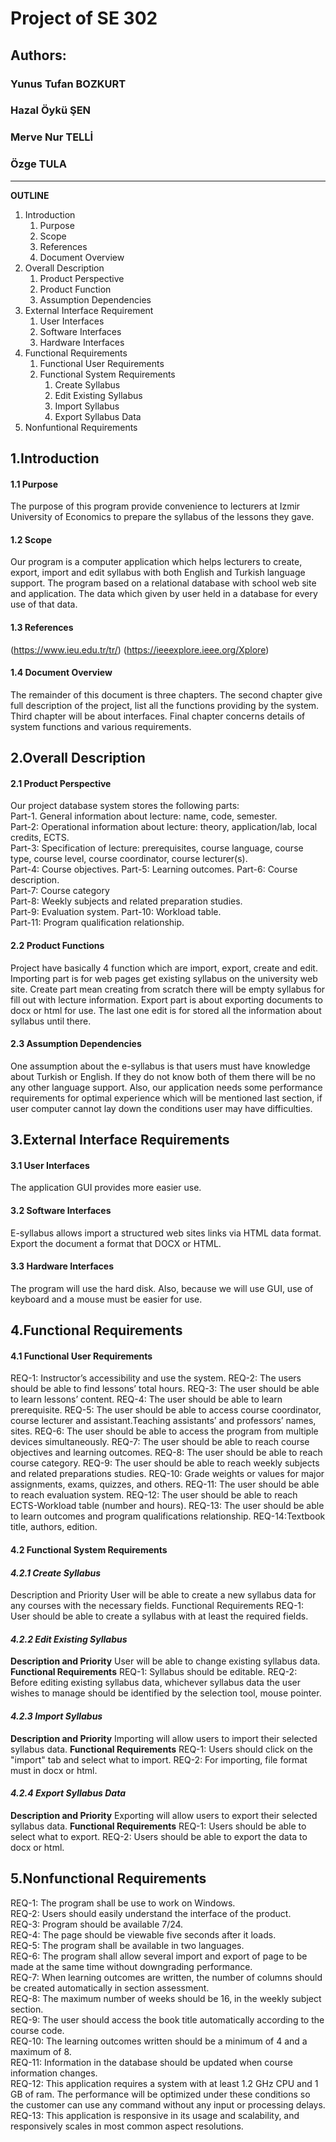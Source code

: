 # **Project of SE 302**
 
## **Authors:**
### Yunus Tufan BOZKURT
### Hazal Öykü ŞEN
### Merve Nur TELLİ
### Özge TULA
---------------------------

**OUTLINE**

1. Introduction
    1. Purpose
    2. Scope
    3. References
    4. Document Overview
2. Overall Description
    1. Product Perspective
    2. Product Function
    3. Assumption Dependencies
3. External Interface Requirement
    1. User Interfaces
    2. Software Interfaces
    3. Hardware Interfaces
4. Functional Requirements
    1. Functional User Requirements
    2. Functional System Requirements 
        1. Create Syllabus 
        2. Edit Existing Syllabus
        3. Import Syllabus 
        4. Export Syllabus Data 
5. Nonfuntional Requirements


## **1.Introduction**
#### **1.1 Purpose**
The purpose of this program provide convenience to lecturers at Izmir University of Economics to prepare the syllabus of the lessons they gave.
#### **1.2 Scope**
Our program is a computer application which helps lecturers to create, export, import and edit syllabus with both English and Turkish language support. The program based on a relational database with school web site and application. The data which given by user held in a database for every use of that data.
#### **1.3 References**
(https://www.ieu.edu.tr/tr/)
(https://ieeexplore.ieee.org/Xplore)
#### **1.4 Document Overview**
The remainder of this document is three chapters. The second chapter give full description of the project, list all the functions providing by the system. Third chapter will be about interfaces. Final chapter concerns details of system functions and various requirements.

## **2.Overall Description**
#### **2.1 Product Perspective**
Our project database system stores the following parts:  
 Part-1. General information about lecture: name, code, semester.   
 Part-2: Operational information about lecture: theory, application/lab, local credits, ECTS.   
 Part-3: Specification of lecture: prerequisites, course language, course type, course level, course coordinator, course lecturer(s).   
 Part-4: Course objectives. 
 Part-5: Learning outcomes. 
 Part-6: Course description.    
 Part-7: Course category    
 Part-8: Weekly subjects and related preparation studies.   
 Part-9: Evaluation system. 
 Part-10: Workload table.   
 Part-11: Program qualification relationship.
#### **2.2 Product Functions**
Project have basically 4 function which are import, export, create and edit. Importing part is for web pages get existing syllabus on the university web site. Create part mean creating from scratch there will be empty syllabus for fill out with lecture information. Export part is about exporting documents to docx or html for use. The last one edit is for stored all the information about syllabus until there.
#### **2.3 Assumption Dependencies**
One assumption about the e-syllabus is that users must have knowledge about Turkish or English. If they do not know both of them there will be no any other language support. Also, our application needs some performance requirements for optimal experience which will be mentioned last section, if user computer cannot lay down the conditions user may have difficulties.

## **3.External Interface Requirements**
#### **3.1 User Interfaces**
The application GUI provides more easier use.
#### **3.2 Software Interfaces**
E-syllabus allows import a structured web sites links via HTML data format. Export the document a format that DOCX or HTML.
#### **3.3 Hardware Interfaces**
The program will use the hard disk. Also, because we will use GUI, use of keyboard and a mouse must be easier for use.

## **4.Functional Requirements**
#### **4.1 Functional User Requirements**
REQ-1: Instructor’s accessibility and use the system.
REQ-2: The users should be able to find lessons’ total hours.
REQ-3: The user should be able to learn lessons’ content.
REQ-4: The user should be able to learn prerequisite.
REQ-5: The user should be able to access course coordinator, course lecturer and assistant.Teaching assistants’ and professors’ names, sites.
REQ-6: The user should be able to access the program from multiple devices simultaneously.
REQ-7: The user should be able to reach course objectives and learning outcomes.
REQ-8: The user should be able to reach course category.
REQ-9: The user should be able to reach weekly subjects and related preparations studies.
REQ-10: Grade weights or values for major assignments, exams, quizzes, and others.
REQ-11: The user should be able to reach evaluation system.
REQ-12: The user should be able to reach ECTS-Workload table (number and hours).
REQ-13: The user should be able to learn outcomes and program qualifications relationship.
REQ-14:Textbook title, authors, edition.
#### **4.2 Functional System Requirements**
#### **_4.2.1 Create Syllabus_**
Description and Priority
User will be able to create a new syllabus data for any courses with the necessary fields.
Functional Requirements
REQ-1: User should be able to create a syllabus with at least the required fields.
#### **_4.2.2 Edit Existing Syllabus_**
**Description and Priority**
User will be able to change existing syllabus data.
**Functional Requirements**
REQ-1: Syllabus should be editable.
REQ-2: Before editing existing syllabus data, whichever syllabus data the user wishes to manage should be identified by the selection tool, mouse pointer.
#### **_4.2.3 Import Syllabus_**
**Description and Priority**
Importing will allow users to import their selected syllabus data.
**Functional Requirements**
REQ-1: Users should click on the "import" tab and select what to import.
REQ-2: For importing, file format must in docx or html.
#### **_4.2.4 Export Syllabus Data_**
**Description and Priority**
Exporting will allow users to export their selected syllabus data.
**Functional Requirements**
REQ-1: Users should be able to select what to export.
REQ-2: Users should be able to export the data to docx or html.

## **5.Nonfunctional Requirements**
REQ-1: The program shall be use to work on Windows.     
REQ-2: Users should easily understand the interface of the product.     
REQ-3: Program should be available 7/24.        
REQ-4: The page should be viewable five seconds after it loads.     
REQ-5: The program shall be available in two languages.     
REQ-6: The program shall allow several import and export of page to be made at the same time without downgrading performance.       
REQ-7: When learning outcomes are written, the number of columns should be created automatically in section assessment.     
REQ-8: The maximum number of weeks should be 16, in the weekly subject section.     
REQ-9: The user should access the book title automatically according to the course code.        
REQ-10: The learning outcomes written should be a minimum of 4 and a maximum of 8.      
REQ-11: Information in the database should be updated when course information changes.      
REQ-12: This application requires a system with at least 1.2 GHz CPU and 1 GB of ram. The performance will be optimized under these conditions so the customer can use any command without any input or processing delays.      
REQ-13: This application is responsive in its usage and scalability, and responsively scales in most common aspect resolutions.
